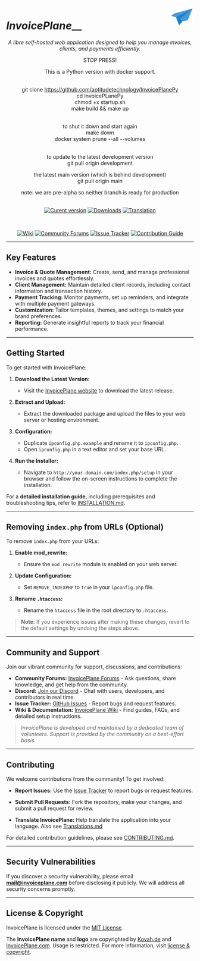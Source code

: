 <img align="right" alt="InvoicePlane logo" src="/assets/core/img/favicon.png">

# _InvoicePlane___

<div align="center">

_A libre self-hosted web application designed to help you manage invoices, clients, and payments efficiently._
<br>
<p>
STOP PRESS!<br>

This is a Python version with docker support.<br><br>

git clone https://github.com/aptitudetechnology/InvoicePlanePy<br>
cd InvoicePLanePy<br>
chmod +x startup.sh <br>
make build && make up<br><br>

to shut it down and start again<br>
make down<br>
docker system prune --all --volumes<br><br>

to update to the latest development version<br>
git pull origin development<br>

the latest main version (which is behind development)<br>
git pull origin main<br>

note: we are pre-alpha so neither branch is ready for production<br>
<br>
</p>

[![Curent version](https://img.shields.io/badge/dynamic/json.svg?label=Current%20Version&url=https%3A%2F%2Fapi.github.com%2Frepos%2FInvoicePlane%2FInvoicePlane%2Freleases%2Flatest&query=%24.name&colorB=%23429ae1)](https://www.invoiceplane.com/)
[![Downloads](https://img.shields.io/github/downloads/invoiceplane/invoiceplane/total?colorB=%23429ae1)](https://www.invoiceplane.com/)
[![Translation](https://img.shields.io/badge/Translations-%40%20Crowdin-429ae1)](https://translations.invoiceplane.com/project/fusioninvoice)

<br>

[![Wiki](https://img.shields.io/badge/Help%3A-Official%20Wiki-429ae1.svg)](https://wiki.invoiceplane.com/)
[![Community Forums](https://img.shields.io/badge/Help%3A-Community%20Forums-429ae1.svg)](https://community.invoiceplane.com/)
[![Issue Tracker](https://img.shields.io/badge/Development%3A-Issue%20Tracker-429ae1.svg)](https://github.com/invoiceplane/invoiceplane/issues/)
[![Contribution Guide](https://img.shields.io/badge/Development%3A-Contribution%20Guide-429ae1.svg)](CONTRIBUTING.md)

</div>

---

## Key Features

- **Invoice & Quote Management:** Create, send, and manage professional invoices and quotes effortlessly.
- **Client Management:** Maintain detailed client records, including contact information and transaction history.
- **Payment Tracking:** Monitor payments, set up reminders, and integrate with multiple payment gateways.
- **Customization:** Tailor templates, themes, and settings to match your brand preferences.
- **Reporting:** Generate insightful reports to track your financial performance.

---

## Getting Started

To get started with InvoicePlane:

1. **Download the Latest Version:**
   - Visit the [InvoicePlane website](https://www.invoiceplane.com/) to download the latest release.

2. **Extract and Upload:**
   - Extract the downloaded package and upload the files to your web server or hosting environment.

3. **Configuration:**
   - Duplicate `ipconfig.php.example` and rename it to `ipconfig.php`.
   - Open `ipconfig.php` in a text editor and set your base URL.

4. **Run the Installer:**
   - Navigate to `http://your-domain.com/index.php/setup` in your browser and follow the on-screen instructions to complete the installation.

For a **detailed installation guide**, including prerequisites and troubleshooting tips, refer to [INSTALLATION.md](INSTALLATION.md).

---

## Removing `index.php` from URLs (Optional)

To remove `index.php` from your URLs:

1. **Enable mod_rewrite:**
   - Ensure the `mod_rewrite` module is enabled on your web server.

2. **Update Configuration:**
   - Set `REMOVE_INDEXPHP` to `true` in your `ipconfig.php` file.

3. **Rename `.htaccess`:**
   - Rename the `htaccess` file in the root directory to `.htaccess`.

> **Note:** If you experience issues after making these changes, revert to the default settings by undoing the steps above.

---

## Community and Support

Join our vibrant community for support, discussions, and contributions:

- **Community Forums:** [InvoicePlane Forums](https://community.invoiceplane.com/) - Ask questions, share knowledge, and get help from the community.
- **Discord:** [Join our Discord](https://discord.gg/PPzD2hTrXt) - Chat with users, developers, and contributors in real time.
- **Issue Tracker:** [GitHub Issues](https://github.com/InvoicePlane/InvoicePlane/issues) - Report bugs and request features.
- **Wiki & Documentation:** [InvoicePlane Wiki](https://wiki.invoiceplane.com/) - Find guides, FAQs, and detailed setup instructions.

> *InvoicePlane is developed and maintained by a dedicated team of volunteers. Support is provided by the community on a best-effort basis.*

---

## Contributing

We welcome contributions from the community! To get involved:

- **Report Issues:** Use the [Issue Tracker](https://github.com/InvoicePlane/InvoicePlane/issues) to report bugs or request features.
- **Submit Pull Requests:** Fork the repository, make your changes, and submit a pull request for review.

- **Translate InvoicePlane:** Help translate the application into your language. Also see [Translations.md](TRANSLATIONS.md)

For detailed contribution guidelines, please see [CONTRIBUTING.md](CONTRIBUTING.md).

---

## Security Vulnerabilities

If you discover a security vulnerability, please email **[mail@invoiceplane.com](mailto:mail@invoiceplane.com)** before disclosing it publicly. We will address all security concerns promptly.

---

## License & Copyright

InvoicePlane is licensed under the [MIT License](LICENSE.txt).

The **InvoicePlane name** and **logo** are copyrighted by [Kovah.de](https://kovah.de/) and [InvoicePlane.com](https://www.invoiceplane.com/). Usage is restricted. For more information, visit [license & copyright](https://www.invoiceplane.com/license-copyright).
